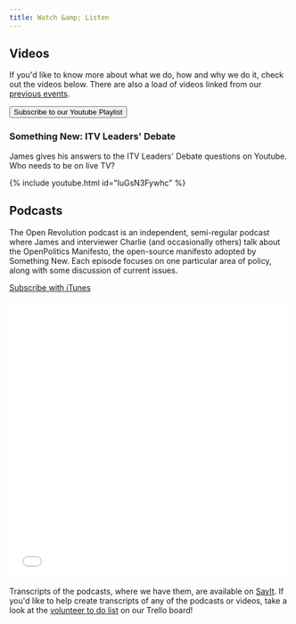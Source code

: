 ```yaml
---
title: Watch &amp; Listen
---
```


## Videos

If you'd like to know more about what we do, how and why we do it, check out the videos below. There are also a load of videos linked from our [previous events](/events).

<button class='btn btn-primary btn-lg' href='https://www.youtube.com/playlist?list=PLkjB3PiY2IDx1oeSsttuY0qAgOeZy-aVD'><i class='fa fa-youtube'></i> Subscribe to our Youtube Playlist</button>

### Something New: ITV Leaders' Debate

James gives his answers to the ITV Leaders' Debate questions on Youtube. Who needs to be on live TV?

{% include youtube.html id="IuGsN3Fywhc" %}

## Podcasts

The Open Revolution podcast is an independent, semi-regular podcast where James and interviewer Charlie (and occasionally others) talk about the OpenPolitics Manifesto, the open-source manifesto adopted by Something New. Each episode focuses on one particular area of policy, along with some discussion of current issues.

[Subscribe with iTunes](https://itunes.apple.com/gb/podcast/open-revolution/id970405418)

<iframe class="embedly-embed" src="//cdn.embedly.com/widgets/media.html?src=https%3A%2F%2Fw.soundcloud.com%2Fplayer%2F%3Fvisual%3Dtrue%26url%3Dhttp%253A%252F%252Fapi.soundcloud.com%252Fusers%252F139223431%26show_artwork%3Dtrue&amp;wmode=transparent&amp;url=https%3A%2F%2Fsoundcloud.com%2Fopenrevolution&amp;image=http%3A%2F%2Fi1.sndcdn.com%2Favatars-000131690222-5kehhz-t500x500.jpg&amp;key=e1208cbfb854483e8443b1ed081912ee&amp;type=text%2Fhtml&amp;schema=soundcloud" scrolling="no" allowfullscreen="" frameborder="0" height="500" width="500"></iframe>

Transcripts of the podcasts, where we have them, are available on [SayIt](http://somethingnew.sayit.mysociety.org/speeches). If you'd like to help create transcripts of any of the podcasts or videos, take a look at the [volunteer to do list](https://trello.com/c/2EVXCg78/15-transcribe-our-videos-and-podcasts) on our Trello board!